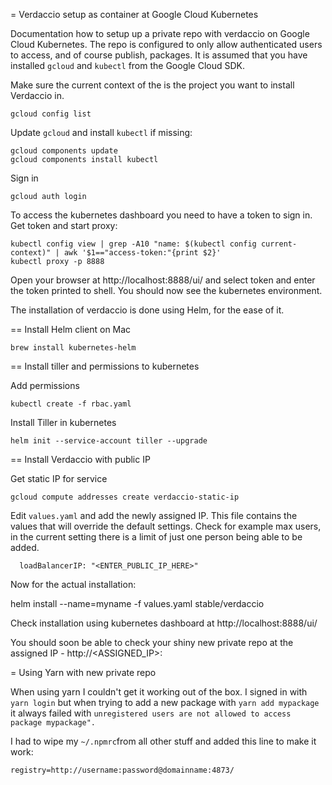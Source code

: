 = Verdaccio setup as container at Google Cloud Kubernetes

Documentation how to setup up a private repo with verdaccio on Google Cloud Kubernetes. The repo is configured to only allow authenticated users to access, and of course publish, packages. It is assumed that you have installed `gcloud` and `kubectl` from the Google Cloud SDK. 

Make sure the current context of the is the project you want to install Verdaccio in.

```
gcloud config list
```

Update `gcloud` and install `kubectl` if missing:

```
gcloud components update
gcloud components install kubectl
```

Sign in 

```
gcloud auth login
```

To access the kubernetes dashboard you need to have a token to sign in. Get token and start proxy:

```
kubectl config view | grep -A10 "name: $(kubectl config current-context)" | awk '$1=="access-token:"{print $2}'
kubectl proxy -p 8888
```

Open your browser at http://localhost:8888/ui/ and select token and enter the token printed to shell. You should now see the kubernetes environment.

The installation of verdaccio is done using Helm, for the ease of it.


== Install Helm client on Mac

```
brew install kubernetes-helm
```

== Install tiller and permissions to kubernetes

Add permissions

```
kubectl create -f rbac.yaml 
```

Install Tiller in kubernetes

```
helm init --service-account tiller --upgrade
```

== Install Verdaccio with public IP

Get static IP for service

```
gcloud compute addresses create verdaccio-static-ip
```

Edit `values.yaml` and add the newly assigned IP. This file contains the values that will override the default settings. Check for example max users, in the current setting there is a limit of just one person being able to be added.

```
  loadBalancerIP: "<ENTER_PUBLIC_IP_HERE>"
```

Now for the actual installation:

helm install --name=myname -f values.yaml stable/verdaccio


Check installation using kubernetes dashboard at http://localhost:8888/ui/

You should soon be able to check your shiny new private repo at the assigned IP - http://<ASSIGNED_IP>:<PORT>


= Using Yarn with new private repo

When using yarn I couldn't get it working out of the box. I signed in with `yarn login` but when trying to add a new package with `yarn add mypackage` it always failed with `unregistered users are not allowed to access package mypackage".`

I had to wipe my `~/.npmrc`from all other stuff and added this line to make it work:

```
registry=http://username:password@domainname:4873/
```